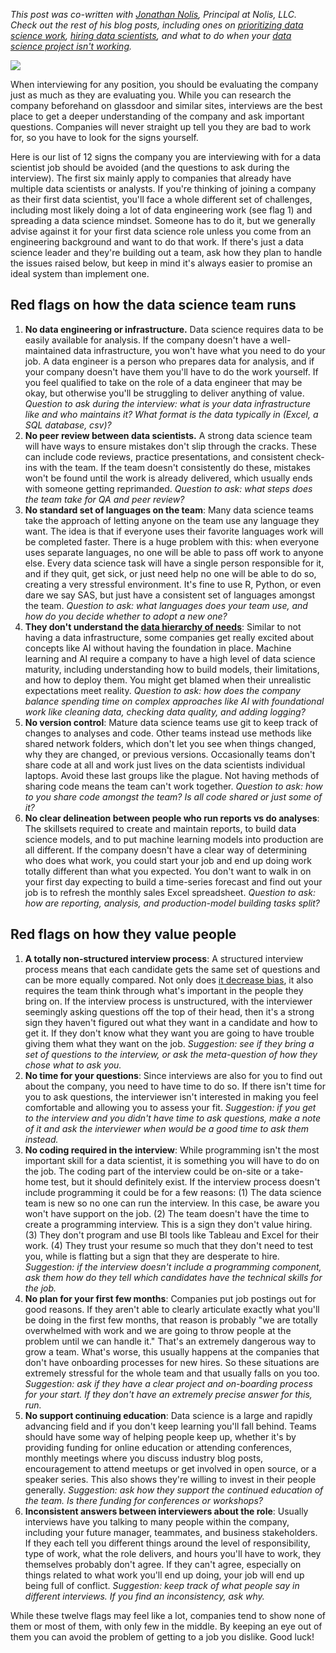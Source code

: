 _This post was co-written with [Jonathan Nolis](https://jnolis.com/), Principal at Nolis, LLC. Check out the rest of his blog posts, including ones on [prioritizing data science work](https://towardsdatascience.com/prioritizing-data-science-work-936b3765fd45), [hiring data scientists](https://medium.com/@skyetetra/hiring-data-scientists-part-1-2813ba44be9b), and what to do when your [data science project isn't working](https://medium.com/@skyetetra/so-your-data-science-project-isnt-working-7bf57e3f12f1)._

![](https://github.com/robinsones/robinsones.github.io/blob/master/images/red-flag-painting.jpg)

When interviewing for any position, you should be evaluating the company just as much as they are evaluating you. While you can research the company beforehand on glassdoor and similar sites, interviews are the best place to get a deeper understanding of the company and ask important questions. Companies will never straight up tell you they are bad to work for, so you have to look for the signs yourself. 

Here is our list of 12 signs the company you are interviewing with for a data scientist job should be avoided (and the questions to ask during the interview). The first six mainly apply to companies that already have multiple data scientists or analysts. If you're thinking of joining a company as their first data scientist, you'll face a whole different set of challenges, including most likely doing a lot of data engineering work (see flag 1) and spreading a data science mindset. Someone has to do it, but we generally advise against it for your first data science role unless you come from an engineering background and want to do that work. If there's just a data science leader and they're building out a team, ask how they plan to handle the issues raised below, but keep in mind it's always easier to promise an ideal system than implement one. 

## Red flags on how the data science team runs

  1. __No data engineering or infrastructure.__ Data science requires data to be easily available for analysis. If the company doesn't have a well-maintained data infrastructure, you won't have what you need to do your job. A data engineer is a person who prepares data for analysis, and if your company doesn't have them you'll have to do the work yourself. If you feel qualified to take on the role of a data engineer that may be okay, but otherwise you'll be struggling to deliver anything of value. _Question to ask during the interview: what is your data infrastructure like and who maintains it? What format is the data typically in (Excel, a SQL database, csv)?_
  2. __No peer review between data scientists.__ A strong data science team will have ways to ensure mistakes don't slip through the cracks. These can include code reviews, practice presentations, and consistent check-ins with the team. If the team doesn't consistently do these, mistakes won't be found until the work is already delivered, which usually ends with someone getting reprimanded. _Question to ask: what steps does the team take for QA and peer review?_
  3. __No standard set of languages on the team__: Many data science teams take the approach of letting anyone on the team use any language they want. The idea is that if everyone uses their favorite languages work will be completed faster. There is a huge problem with this: when everyone uses separate languages, no one will be able to pass off work to anyone else. Every data science task will have a single person responsible for it, and if they quit, get sick, or just need help no one will be able to do so, creating a very stressful environment. It's fine to use R, Python, or even dare we say SAS, but just have a consistent set of languages amongst the team. _Question to ask: what languages does your team use, and how do you decide whether to adopt a new one?_
  4. __They don't understand the [data hierarchy of needs](https://hackernoon.com/the-ai-hierarchy-of-needs-18f111fcc007)__: Similar to not having a data infrastructure, some companies get really excited about concepts like AI without having the foundation in place. Machine learning and AI require a company to have a high level of data science maturity, including understanding how to build models, their limitations, and how to deploy them. You might get blamed when their unrealistic expectations meet reality. _Question to ask: how does the company balance spending time on complex approaches like AI with foundational work like cleaning data, checking data quality, and adding logging?_
  5. __No version control__: Mature data science teams use git to keep track of changes to analyses and code. Other teams instead use methods like shared network folders, which don't let you see when things changed, why they are changed, or previous versions. Occasionally teams don't share code at all and work just lives on the data scientists individual laptops. Avoid these last groups like the plague. Not having methods of sharing code means the team can't work together. _Question to ask: how to you share code amongst the team? Is all code shared or just some of it?_
  6. __No clear delineation between people who run reports vs do analyses__: The skillsets required to create and maintain reports, to build data science models, and to put machine learning models into production are all different. If the company doesn't have a clear way of determining who does what work, you could start your job and end up doing work totally different than what you expected. You don't want to walk in on your first day expecting to build a time-series forecast and find out your job is to refresh the monthly sales Excel spreadsheet. _Question to ask: how are reporting, analysis, and production-model building tasks split?_

## Red flags on how they value people

  1. __A totally non-structured interview process__: A structured interview process means that each candidate gets the same set of questions and can be more equally compared. Not only does [it decrease bias](https://hbr.org/2016/04/how-to-take-the-bias-out-of-interviews), it also requires the team think through what's important in the people they bring on. If the interview process is unstructured, with the interviewer seemingly asking questions off the top of their head, then it's a strong sign they haven't figured out what they want in a candidate and how to get it. If they don't know what they want you are going to have trouble giving them what they want on the job. _Suggestion: see if they bring a set of questions to the interview, or ask the meta-question of how they chose what to ask you._
  2. __No time for your questions__: Since interviews are also for you to find out about the company, you need to have time to do so. If there isn't time for you to ask questions, the interviewer isn't interested in making you feel comfortable and allowing you to assess your fit. _Suggestion: if you get to the interview and you didn't have time to ask questions, make a note of it and ask the interviewer when would be a good time to ask them instead._
  3. __No coding required in the interview__: While programming isn't the most important skill for a data scientist, it is something you will have to do on the job. The coding part of the interview could be on-site or a take-home test, but it should definitely exist. If the interview process doesn't include programming it could be for a few reasons: (1) The data science team is new so no one can run the interview. In this case, be aware you won't have support on the job. (2) The team doesn't have the time to create a programming interview. This is a sign they don't value hiring. (3) They don't program and use BI tools like Tableau and Excel for their work. (4) They trust your resume so much that they don't need to test you, while is flatting but a sign that they are desperate to hire. _Suggestion: if the interview doesn't include a programming component, ask them how do they tell which candidates have the technical skills for the job._
  4. __No plan for your first few months__: Companies put job postings out for good reasons. If they aren't able to clearly articulate exactly what you'll be doing in the first few months, that reason is probably "we are totally overwhelmed with work and we are going to throw people at the problem until we can handle it." That's an extremely dangerous way to grow a team. What's worse, this usually happens at the companies that don't have onboarding processes for new hires. So these situations are extremely stressful for the whole team and that usually falls on you too. _Suggestion: ask if they have a clear project and on-boarding process for your start. If they don't have an extremely precise answer for this, run._
  5. __No support continuing education__: Data science is a large and rapidly advancing field and if you don't keep learning you'll fall behind. Teams should have some way of helping people keep up, whether it's by providing funding for online education or attending conferences, monthly meetings where you discuss industry blog posts, encouragement to attend meetups or get involved in open source, or a speaker series. This also shows they're willing to invest in their people generally. _Suggestion: ask how they support the continued education of the team. Is there funding for conferences or workshops?_
  6. __Inconsistent answers between interviewers about the role__: Usually interviews have you talking to many people within the company, including your future manager, teammates, and business stakeholders. If they each tell you different things around the level of responsibility, type of work, what the role delivers, and hours you'll have to work, they themselves probably don't agree. If they can't agree, especially on things related to what work you'll end up doing, your job will end up being full of conflict. _Suggestion: keep track of what people say in different interviews. If you find an inconsistency, ask why._
  
While these twelve flags may feel like a lot, companies tend to show none of them or most of them, with only few in the middle. By keeping an eye out of them you can avoid the problem of getting to a job you dislike. Good luck!
